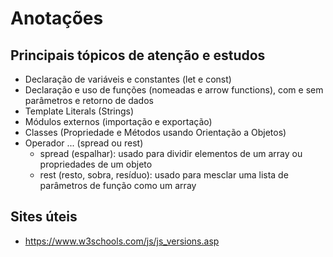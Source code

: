 # Anotações

## Principais tópicos de atenção e estudos

- Declaração de variáveis e constantes (let e const)
- Declaração e uso de funções (nomeadas e arrow functions), com e sem parâmetros e retorno de dados
- Template Literals (Strings)
- Módulos externos (importação e exportação)
- Classes (Propriedade e Métodos usando Orientação a Objetos)
- Operador ... (spread ou rest)
    - spread (espalhar): usado para dividir elementos de um array ou propriedades de um objeto
    - rest (resto, sobra, resíduo): usado para mesclar uma lista de parâmetros de função como um array


## Sites úteis
- https://www.w3schools.com/js/js_versions.asp
